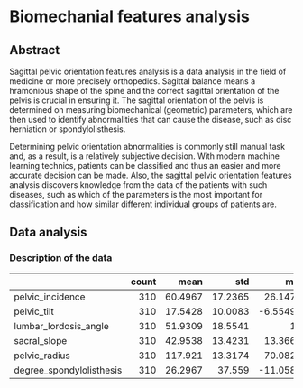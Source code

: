 # Biomechanial features analysis

## Abstract

Sagittal pelvic orientation features analysis is a data analysis in the field of medicine or more precisely orthopedics. Sagittal balance means a hramonious shape of the spine and the correct sagittal orientation of the pelvis is crucial in ensuring it. The sagittal orientation of the pelvis is determined on measuring biomechanical (geometric) parameters, which are then used to identify abnormalities that can cause the disease, such as disc herniation or spondylolisthesis.

Determining pelvic orientation abnormalities is commonly still manual task and, as a result, is a relatively subjective decision. With modern machine learning technics, patients can be classified and thus an easier and more accurate decision can be made. Also, the sagittal pelvic orientation features analysis discovers knowledge from the data of the patients with such diseases, such as which of the parameters is the most important for classification and how similar different individual groups of patients are.

## Data analysis

### Description of the data

|                          |   count |     mean |     std |       min |       25% |      50% |      75% |      max |
|:-------------------------|--------:|---------:|--------:|----------:|----------:|---------:|---------:|---------:|
| pelvic_incidence         |     310 |  60.4967 | 17.2365 |  26.1479  |  46.4303  |  58.691  |  72.8777 | 129.834  |
| pelvic_tilt              |     310 |  17.5428 | 10.0083 |  -6.55495 |  10.6671  |  16.3577 |  22.1204 |  49.4319 |
| lumbar_lordosis_angle    |     310 |  51.9309 | 18.5541 |  14       |  37       |  49.5624 |  63      | 125.742  |
| sacral_slope             |     310 |  42.9538 | 13.4231 |  13.3669  |  33.3471  |  42.4049 |  52.6959 | 121.43   |
| pelvic_radius            |     310 | 117.921  | 13.3174 |  70.0826  | 110.709   | 118.268  | 125.468  | 163.071  |
| degree_spondylolisthesis |     310 |  26.2967 | 37.559  | -11.0582  |   1.60373 |  11.7679 |  41.2874 | 418.543  |